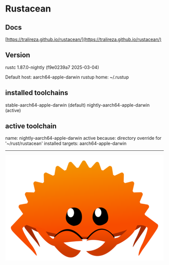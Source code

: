# Rustacean


## Docs

[https://tralireza.github.io/rustacean/](https://tralireza.github.io/rustacean/)

## Version

rustc 1.87.0-nightly (f9e0239a7 2025-03-04)

Default host: aarch64-apple-darwin
rustup home:  ~/.rustup

installed toolchains
--------------------
stable-aarch64-apple-darwin (default)
nightly-aarch64-apple-darwin (active)

active toolchain
----------------
name: nightly-aarch64-apple-darwin
active because: directory override for '~/rust/rustacean'
installed targets:
  aarch64-apple-darwin

---

![Rustacean](rustacean.svg)
